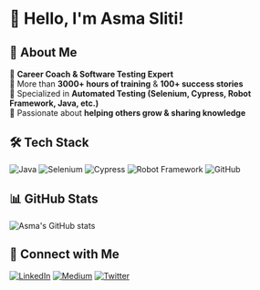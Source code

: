 # 👋 Hello, I'm Asma Sliti!

## 🚀 About Me
🔹 **Career Coach & Software Testing Expert**  
🔹 More than **3000+ hours of training** & **100+ success stories**  
🔹 Specialized in **Automated Testing (Selenium, Cypress, Robot Framework, Java, etc.)**  
🔹 Passionate about **helping others grow & sharing knowledge**  

## 🛠️ Tech Stack
![Java](https://img.shields.io/badge/Java-ED8B00?style=for-the-badge&logo=java&logoColor=white)
![Selenium](https://img.shields.io/badge/Selenium-43B02A?style=for-the-badge&logo=selenium&logoColor=white)
![Cypress](https://img.shields.io/badge/Cypress-17202C?style=for-the-badge&logo=cypress&logoColor=white)
![Robot Framework](https://img.shields.io/badge/Robot%20Framework-000000?style=for-the-badge&logo=robot-framework&logoColor=white)
![GitHub](https://img.shields.io/badge/GitHub-181717?style=for-the-badge&logo=github&logoColor=white)

## 📊 GitHub Stats
![Asma's GitHub stats](https://github-readme-stats.vercel.app/api?username=ASMASliti&show_icons=true&theme=dark)

## 📌 Connect with Me
[![LinkedIn](https://img.shields.io/badge/LinkedIn-0A66C2?style=for-the-badge&logo=linkedin&logoColor=white)](https://www.linkedin.com/in/asma-sliti/)
[![Medium](https://img.shields.io/badge/Medium-12100E?style=for-the-badge&logo=medium&logoColor=white)](https://medium.com/@ASMASliti)
[![Twitter](https://img.shields.io/badge/Twitter-1DA1F2?style=for-the-badge&logo=twitter&logoColor=white)](https://twitter.com/ASMASliti)

